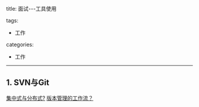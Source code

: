 title: 面试---工具使用

tags:
  - 工作

categories:
  - 工作

---
## 1. SVN与Git
[集中式与分布式?](https://github.com/CyC2018/CS-Notes/blob/master/docs/notes/Git.md#%E9%9B%86%E4%B8%AD%E5%BC%8F%E4%B8%8E%E5%88%86%E5%B8%83%E5%BC%8F)
[版本管理的工作流？](https://github.com/CyC2018/CS-Notes/blob/master/docs/notes/Git.md#%E5%B7%A5%E4%BD%9C%E6%B5%81)
